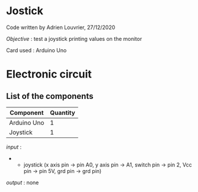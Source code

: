 # **Jostick**

Code written by Adrien Louvrier, 27/12/2020

*Objective* : test a joystick printing values on the monitor

Card used : Arduino Uno

# Electronic circuit

## **List of the components**

Component | Quantity 
----------|----------
Arduino Uno | 1
Joystick | 1

*input* : 
 *  - joystick (x axis pin -> pin A0, y axis pin -> A1, switch pin -> pin 2, Vcc pin -> pin 5V, grd pin -> grd pin)

*output* : none
